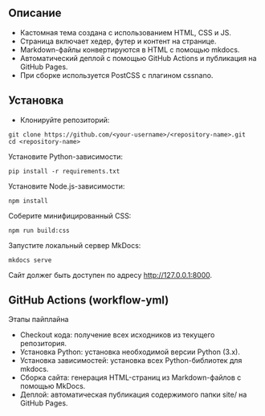 
## Описание
- Кастомная тема cоздана с использованием HTML, CSS и JS.
- Страница включает хедер, футер и контент на странице.
- Markdown-файлы конвертируются в HTML с помощью mkdocs.
- Автоматический деплой с помощью GitHub Actions и публикация на GitHub Pages.
- При сборке используется PostCSS с плагином cssnano.

## Установка
- Клонируйте репозиторий:  
```
git clone https://github.com/<your-username>/<repository-name>.git
cd <repository-name>
```

Установите Python-зависимости:  
```
pip install -r requirements.txt
```

Установите Node.js-зависимости:
``` 
npm install
```

Соберите минифицированный CSS:
```
npm run build:css
```

Запустите локальный сервер MkDocs:
```
mkdocs serve
```

Сайт должег быть доступен по адресу http://127.0.0.1:8000.

## GitHub Actions (workflow-yml)

Этапы пайплайна
- Checkout кода: получение всех исходников из текущего репозитория.  
- Установка Python: установка необходимой версии Python (3.x).  
- Установка зависимостей: установка всех Python-библиотек для mkdocs.  
- Сборка сайта: генерация HTML-страниц из Markdown-файлов с помощью MkDocs.  
- Деплой: автоматическая публикация содержимого папки site/ на GitHub Pages.  